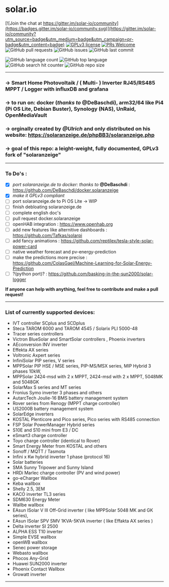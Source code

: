 # solar.io

[![Join the chat at https://gitter.im/solar-io/community](https://badges.gitter.im/solar-io/community.svg)](https://gitter.im/solar-io/community?utm_source=badge&utm_medium=badge&utm_campaign=pr-badge&utm_content=badge) [![GPLv3 license](https://img.shields.io/badge/License-GPLv3-blue.svg)](https://opensource.org/licenses/GPL-3.0) [![PRs Welcome](https://img.shields.io/badge/PRs-welcome-brightgreen.svg?style=flat-square)](https://github.com/domib97/solar.io/pulls) ![GitHub pull requests](https://img.shields.io/github/issues-pr/domib97/solar.io?style=flat-square)
![GitHub issues](https://img.shields.io/github/issues/domib97/solar.io?style=flat-square) ![GitHub last commit](https://img.shields.io/github/last-commit/domib97/solar.io)

![GitHub language count](https://img.shields.io/github/languages/count/domib97/solar.io?style=flat-square) ![GitHub top language](https://img.shields.io/github/languages/top/domib97/solar.io?style=flat-square) ![GitHub search hit counter](https://img.shields.io/github/search/domib97/solar.io/goto?style=flat-square) ![GitHub repo size](https://img.shields.io/github/repo-size/domib97/solar.io?style=flat-square)

--------------------------------------------------------------------------------------------------------------------

### -> Smart Home Photovoltaik / ( Multi- ) Inverter RJ45/RS485 MPPT / Logger with influxDB and grafana

### -> to run on: docker (*thanks to* **@DeBaschdi**), arm32/64 like Pi4 (Pi OS Lite, Debian Buster), Synology (NAS), UnRaid, OpenMediaVault

### -> orginally created by *@Ulrich* and only distributed on his website: https://solaranzeige.de/phpBB3/solaranzeige.php

### -> goal of this repo: a leight-weight, fully documented, GPLv3 fork of "solaranzeige"

--------------------------------------------------------------------------------------------------------------------

### To Do's :

- [x] *port solaranzeige.de to docker: thanks to* **@DeBaschdi** : https://github.com/DeBaschdi/docker.solaranzeige
- [x] *make it GPLv3 compliant*
- [ ] port solaranzeige.de to Pi OS Lite -> WIP
- [ ] finish debloating solaranzeige.de
- [ ] complete english doc's
- [ ] pull request docker.solaranzeige
- [ ] openHAB integration : https://www.openhab.org
- [ ] add new features like alternitive dashboards : https://github.com/Tafkas/solarpi
- [ ] add fancy animations : https://github.com/reptilex/tesla-style-solar-power-card
- [ ] native weather forecast and pv-energy-prediction
- [ ] make the predictions more precise : https://github.com/ColasGael/Machine-Learning-for-Solar-Energy-Prediction
- [ ] ?(python port)? : https://github.com/basking-in-the-sun2000/solar-logger

**If anyone can help with anything, feel free to contribute and make a pull request!**

--------------------------------------------------------------------------------------------------------------------

### List of currently supported devices:
- IVT controller SCplus and SCDplus
- Steca TAROM 6000 and TAROM 4545 / Solarix PLI 5000-48
- Tracer series controllers
- Victron BlueSolar and SmartSolar controllers , Phoenix inverters
- AEconversion INV inverter
- Effekta AX series
- Voltronic Axpert series
- InfiniSolar PIP series, V series
- MPPSolar PIP HSE / MSE series, PIP-MS/MSX series, MIP Hybrid 3 phases 10kW,
- MPPSolar 2424-msd with 2 x MPPT, 2424-msd with 2 x MPPT, 5048MK and 5048GK
- SolarMax S series and MT series
- Fronius Symo inverter 3 phases and others
- AutarcTech Joulie-16 BMS battery management system
- Rover series from Renogy (MPPT charge controller)
- US2000B battery management system
- SolarEdge inverters
- KOSTAL Plenticore and Pico series, Pico series with RS485 connection
- FSP Solar PowerManager Hybrid series
- S10E and S10 mini from E3 / DC
- eSmart3 charge controller
- Toyo charge controller (identical to Rover)
- Smart Energy Meter from KOSTAL and others
- Sonoff / MQTT / Tasmota
- Infini x Kw hybrid inverter 1 phase (protocol 16)
- Solar batteries
- SMA Sunny Tripower and Sunny Island
- HRDi Marlec charge controller (PV and wind power)
- go-eCharger Wallbox
- Keba wallbox
- Shelly 2.5, 3EM
- KACO inverter TL3 series
- SDM630 Energy Meter
- Wallbe wallbox
- EAsun ISolar V III Off-Grid inverter ( like MPPSolar 5048 MK and GK series),
- EAsun ISolar SPV SMV 1KVA-5KVA inverter ( like Effakta AX series )
- Delta inverter SI 2500
- ALPHA ESS T10 inverter
- Simple EVSE wallbox
- openWB wallbox
- Senec power storage
- Webasto wallbox
- Phocos Any-Grid
- Huawei SUN2000 inverter
- Phoenix Contact Wallbox
- Growatt inverter

--------------------------------------------------------------------------------------------------------------------


